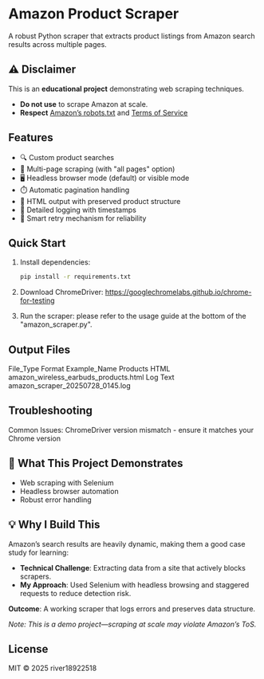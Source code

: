 # Amazon Product Scraper

A robust Python scraper that extracts product listings from Amazon search results across multiple pages.

## ⚠️ Disclaimer  
This is an **educational project** demonstrating web scraping techniques.  
- **Do not use** to scrape Amazon at scale.  
- **Respect** [Amazon’s robots.txt](https://www.amazon.com/robots.txt) and [Terms of Service](https://www.amazon.com/gp/help/customer/display.html?nodeId=508088)

## Features

- 🔍 Custom product searches
- 📑 Multi-page scraping (with "all pages" option)
- 🖥️ Headless browser mode (default) or visible mode
- ⏱️ Automatic pagination handling
- 📁 HTML output with preserved product structure
- 📝 Detailed logging with timestamps
- 🔄 Smart retry mechanism for reliability

## Quick Start

1. Install dependencies:  
   ```bash
   pip install -r requirements.txt

2. Download ChromeDriver:
    https://googlechromelabs.github.io/chrome-for-testing

3. Run the scraper:
    please refer to the usage guide at the bottom of the "amazon_scraper.py".

## Output Files

File_Type Format Example_Name
Products  HTML   amazon_wireless_earbuds_products.html
Log       Text   amazon_scraper_20250728_0145.log

## Troubleshooting

Common Issues:
    ChromeDriver version mismatch - ensure it matches your Chrome version

## 🎯 What This Project Demonstrates

- Web scraping with Selenium
- Headless browser automation
- Robust error handling

## 💡 Why I Build This

Amazon’s search results are heavily dynamic, making them a good case study for learning:  
- **Technical Challenge**: Extracting data from a site that actively blocks scrapers.  
- **My Approach**: Used Selenium with headless browsing and staggered requests to reduce detection risk.  

**Outcome**: A working scraper that logs errors and preserves data structure.  

*Note: This is a demo project—scraping at scale may violate Amazon’s ToS.*  

## License

MIT © 2025 river18922518
